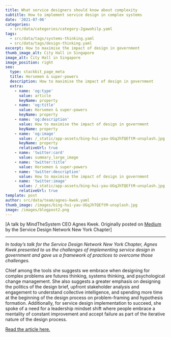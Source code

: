 ```yaml
---
title: What service designers should know about complexity
subtitle: How to implement service design in complex systems
date: '2021-07-06'
categories:
  - src/data/categories/category-2gawohilp.yaml
tags:
  - src/data/tags/systems-thinking.yaml
  - src/data/tags/design-thinking.yaml
excerpt: How to maximise the impact of design in government
thumb_image_alt: City Hall in Singapore
image_alt: City Hall in Singapore
image_position: right
seo:
  type: stackbit_page_meta
  title: Horsemen & super-powers
  description: How to maximise the impact of design in government
  extra:
    - name: 'og:type'
      value: article
      keyName: property
    - name: 'og:title'
      value: Horsemen & super-powers
      keyName: property
    - name: 'og:description'
      value: How to maximise the impact of design in government
      keyName: property
    - name: 'og:image'
      value: /_static/app-assets/bing-hui-yau-UGqJhTQEftM-unsplash.jpg
      keyName: property
      relativeUrl: true
    - name: 'twitter:card'
      value: summary_large_image
    - name: 'twitter:title'
      value: Horsemen & super-powers
    - name: 'twitter:description'
      value: How to maximise the impact of design in government
    - name: 'twitter:image'
      value: /_static/app-assets/bing-hui-yau-UGqJhTQEftM-unsplash.jpg
      relativeUrl: true
template: post
author: src/data/team/agnes-kwek.yaml
thumb_image: /images/bing-hui-yau-UGqJhTQEftM-unsplash.jpg
image: /images/blogpost2.png
---
```

\[A talk by MindTheSystem CEO Agnes Kwek. Originally posted on [Medium](https://medium.com/sdn-new-york-chapter) by the Service Design Network New York Chapter]

***

*In today’s talk for the Service Design Network New York Chapter, Agnes Kwek presented to us the challenges of implementing service design in government and gave us a framework of practices to overcome those challenges.*

Chief among the tools she suggests we embrace when designing for complex problems are futures thinking, systems thinking, and psychological
change management. She also suggests a greater emphasis on designing the politics of the design brief, upfront stakeholder analysis and engagement to understand collective intelligence, and spending more time at the beginning of the design process on problem-framing and
hypothesis formation. Additionally, for service design implementation to succeed, she spoke of a need for a leadership mindset shift where
people embrace a mentality of constant improvement and accept failure as part of the iterative nature of the design process.

[Read the article here.](https://medium.com/sdn-new-york-chapter/talk-and-discussion-what-service-designers-should-know-about-complexity-d7a352967631)
